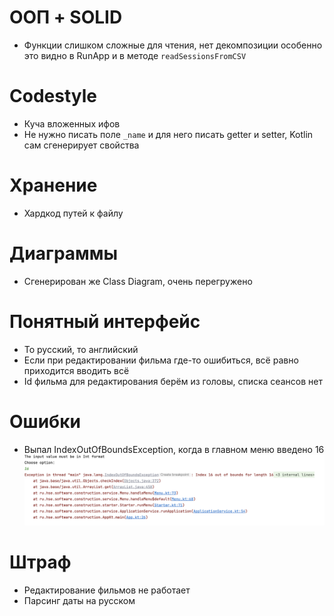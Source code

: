 # ООП + SOLID
- Функции слишком сложные для чтения, нет декомпозиции особенно это видно в RunApp и в методе `readSessionsFromCSV`

# Codestyle
- Куча вложенных ифов
- Не нужно писать поле `_name` и для него писать getter и setter, Kotlin сам сгенерирует свойства

# Хранение
- Хардкод путей к файлу

# Диаграммы
- Сгенерирован же Class Diagram, очень перегружено

# Понятный интерфейс
- То русский, то английский
- Если при редактировании фильма где-то ошибиться, всё равно приходится вводить всё
- Id фильма для редактирования берём из головы, списка сеансов нет

# Ошибки
- Выпал IndexOutOfBoundsException, когда в главном меню введено 16
  ![Kuvatov_Timur_IndexOutOfBoundsException.png](img%2FKuvatov_Timur_IndexOutOfBoundsException.png)

# Штраф
- Редактирование фильмов не работает
- Парсинг даты на русском
